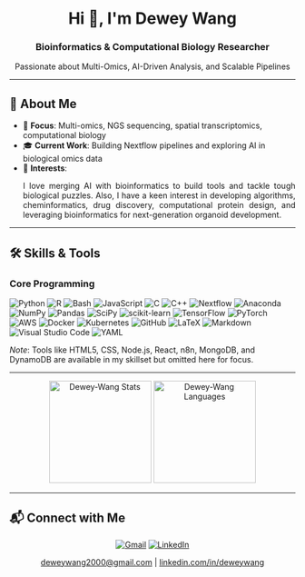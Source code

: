 <h1 align="center">Hi 👋, I'm Dewey Wang</h1>
<h3 align="center">Bioinformatics & Computational Biology Researcher</h3>
<p align="center">Passionate about Multi-Omics, AI-Driven Analysis, and Scalable Pipelines</p>

---

## 🌟 About Me
- 🧬 **Focus**: Multi-omics, NGS sequencing, spatial transcriptomics, computational biology  
- 🎓 **Current Work**: Building Nextflow pipelines and exploring AI in biological omics data  
- 🌱 **Interests**: <p align="justify">I love merging AI with bioinformatics to build tools and tackle tough biological puzzles. Also, I have a keen interest in developing algorithms, cheminformatics, drug discovery, computational protein design, and leveraging bioinformatics for next-generation organoid development.</p>

---

## 🛠 Skills & Tools

### Core Programming
![Python](https://img.shields.io/badge/Python-3670A0?style=for-the-badge&logo=python&logoColor=ffdd54) 
![R](https://img.shields.io/badge/R-%23276DC3?style=for-the-badge&logo=r&logoColor=white) 
![Bash](https://img.shields.io/badge/Bash-%23121011?style=for-the-badge&logo=gnu-bash&logoColor=white) 
![JavaScript](https://img.shields.io/badge/javascript-%23323330.svg?style=for-the-badge&logo=javascript&logoColor=%23F7DF1E)
![C](https://img.shields.io/badge/C-00599C?style=for-the-badge&logo=c&logoColor=white) 
![C++](https://img.shields.io/badge/C++-%2300599C.svg?style=for-the-badge&logo=c%2B%2B&logoColor=white)
![Nextflow](https://img.shields.io/badge/Nextflow-%23008080?style=for-the-badge&logo=nextflow&logoColor=white) 
![Anaconda](https://img.shields.io/badge/Anaconda-%2344A833?style=for-the-badge&logo=anaconda&logoColor=white)
![NumPy](https://img.shields.io/badge/NumPy-%23013243?style=for-the-badge&logo=numpy&logoColor=white) 
![Pandas](https://img.shields.io/badge/Pandas-%23150458?style=for-the-badge&logo=pandas&logoColor=white) 
![SciPy](https://img.shields.io/badge/SciPy-%230C55A5?style=for-the-badge&logo=scipy&logoColor=white) 
![scikit-learn](https://img.shields.io/badge/scikit--learn-%23F7931E?style=for-the-badge&logo=scikit-learn&logoColor=white) 
![TensorFlow](https://img.shields.io/badge/TensorFlow-%23FF6F00?style=for-the-badge&logo=tensorflow&logoColor=white) 
![PyTorch](https://img.shields.io/badge/PyTorch-%23EE4C2C?style=for-the-badge&logo=pytorch&logoColor=white) 
![AWS](https://img.shields.io/badge/AWS-%23FF9900?style=for-the-badge&logo=amazon-web-services&logoColor=white) 
![Docker](https://img.shields.io/badge/Docker-%230db7ed?style=for-the-badge&logo=docker&logoColor=white) 
![Kubernetes](https://img.shields.io/badge/Kubernetes-%23326CE5?style=for-the-badge&logo=kubernetes&logoColor=white) 
![GitHub](https://img.shields.io/badge/GitHub-%23121011?style=for-the-badge&logo=github&logoColor=white)
![LaTeX](https://img.shields.io/badge/LaTeX-%23008080?style=for-the-badge&logo=latex&logoColor=white) 
![Markdown](https://img.shields.io/badge/Markdown-%23000000?style=for-the-badge&logo=markdown&logoColor=white) 
![Visual Studio Code](https://img.shields.io/badge/Visual%20Studio%20Code-0078d7?style=for-the-badge&logo=visual-studio-code&logoColor=white) 
![YAML](https://img.shields.io/badge/YAML-%23ffffff?style=for-the-badge&logo=yaml&logoColor=151515)

*Note*: Tools like HTML5, CSS, Node.js, React, n8n, MongoDB, and DynamoDB are available in my skillset but omitted here for focus.

---

<p align="center">
  <img src="https://github-readme-stats.vercel.app/api?username=Dewey-Wang&layout=compact&theme=dark&count_private=true&show_icons=true&include_all_commits=true" alt="Dewey-Wang Stats" height="180px"/>
  <img src="https://github-readme-stats.vercel.app/api/top-langs?username=Dewey-Wang&show_icons=true&locale=en&layout=compact&theme=dark&count_private=true&hide=html,php,css,jupyter%20notebook" alt="Dewey-Wang Languages" height="180px"/>
</p>

---

## 📬 Connect with Me
<p align="center">
  <a href="mailto:deweywang2000@gmail.com"><img src="https://img.shields.io/badge/Gmail-D14836?style=for-the-badge&logo=gmail&logoColor=white" alt="Gmail"/></a>
  <a href="https://www.linkedin.com/in/deweywang"><img src="https://img.shields.io/badge/LinkedIn-0A66C2?style=for-the-badge&logo=linkedin&logoColor=white" alt="LinkedIn"/></a>
</p>
<p align="center">
  <a href="mailto:deweywang2000@gmail.com">deweywang2000@gmail.com</a> | <a href="https://www.linkedin.com/in/deweywang">linkedin.com/in/deweywang</a>
</p>
